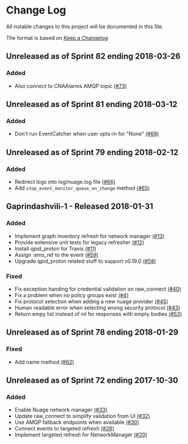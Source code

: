 # Change Log

All notable changes to this project will be documented in this file.

The format is based on [Keep a Changelog](http://keepachangelog.com/en/1.0.0/)


## Unreleased as of Sprint 82 ending 2018-03-26

### Added
- Also connect to CNAAlarms AMQP topic [(#73)](https://github.com/ManageIQ/manageiq-providers-nuage/pull/73)

## Unreleased as of Sprint 81 ending 2018-03-12

### Added
- Don't run EventCatcher when user opts-in for "None" [(#69)](https://github.com/ManageIQ/manageiq-providers-nuage/pull/69)

## Unreleased as of Sprint 79 ending 2018-02-12

### Added
- Redirect logs into log/nuage.log file [(#66)](https://github.com/ManageIQ/manageiq-providers-nuage/pull/66)
- Add `stop_event_monitor_queue_on_change` method [(#65)](https://github.com/ManageIQ/manageiq-providers-nuage/pull/65)

## Gaprindashvili-1 - Released 2018-01-31

### Added
- Implement graph inventory refresh for network manager [(#13)](https://github.com/ManageIQ/manageiq-providers-nuage/pull/13)
- Provide extensive unit tests for legacy refresher [(#12)](https://github.com/ManageIQ/manageiq-providers-nuage/pull/12)
- Install qpid_proton for Travis [(#11)](https://github.com/ManageIQ/manageiq-providers-nuage/pull/11)
- Assign :ems_ref to the event [(#59)](https://github.com/ManageIQ/manageiq-providers-nuage/pull/59)
- Upgrade qpid_proton related stuff to support v0.19.0 [(#58)](https://github.com/ManageIQ/manageiq-providers-nuage/pull/58)

### Fixed
- Fix exception handing for credential validation on raw_connect [(#40)](https://github.com/ManageIQ/manageiq-providers-nuage/pull/40)
- Fix a problem when no policy groups exist [(#4)](https://github.com/ManageIQ/manageiq-providers-nuage/pull/4)
- Fix protocol selection when adding a new nuage provider [(#45)](https://github.com/ManageIQ/manageiq-providers-nuage/pull/45)
- Human readable error when selecting wrong security protocol [(#43)](https://github.com/ManageIQ/manageiq-providers-nuage/pull/43)
- Return empy list instead of nil for responses with empty bodies [(#53)](https://github.com/ManageIQ/manageiq-providers-nuage/pull/53)

## Unreleased as of Sprint 78 ending 2018-01-29

### Fixed
- Add name method [(#62)](https://github.com/ManageIQ/manageiq-providers-nuage/pull/62)

## Unreleased as of Sprint 72 ending 2017-10-30

### Added
- Enable Nuage network manager [(#33)](https://github.com/ManageIQ/manageiq-providers-nuage/pull/33)
- Update raw_connect to simplify validation from UI [(#32)](https://github.com/ManageIQ/manageiq-providers-nuage/pull/32)
- Use AMQP fallback endpoints when available [(#30)](https://github.com/ManageIQ/manageiq-providers-nuage/pull/30)
- Connect events to targeted refresh [(#28)](https://github.com/ManageIQ/manageiq-providers-nuage/pull/28)
- Implement targeted refresh for NetworkManager [(#20)](https://github.com/ManageIQ/manageiq-providers-nuage/pull/20)
